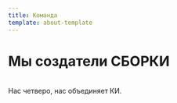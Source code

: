```yaml
---
title: Команда
template: about-template
---
```


# Мы создатели СБОРКИ
<br>
Нас четверо, нас объединяет КИ.

